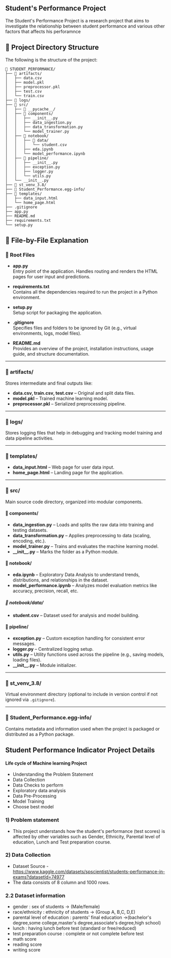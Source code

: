 ## Student's Performance Project
The Student's Performance Project is a research project that aims to investigate the relationship between student performance and various other factors that affects his perforamnce

## 📁 Project Directory Structure

The following is the structure of the project:

```plaintext
📁 STUDENT_PERFORMANCE/
├── 📁 artifacts/
│   ├── data.csv
│   ├── model.pkl
│   ├── preprocessor.pkl
│   ├── test.csv
│   └── train.csv
├── 📁 logs/
├── 📁 src/
│   ├── 📁 __pycache__/
│   ├── 📁 components/
│   │   ├── __init__.py
│   │   ├── data_ingestion.py
│   │   ├── data_transformation.py
│   │   └── model_trainer.py
│   ├── 📁 notebook/
│   │   ├── 📁 data/
│   │   │   └── student.csv
│   │   ├── eda.ipynb
│   │   └── model_performance.ipynb
│   ├── 📁 pipeline/
│   │   ├── __init__.py
│   │   ├── exception.py
│   │   ├── logger.py
│   │   └── utils.py
│   └── __init__.py
├── 📁 st_venv_3.8/
├── 📁 Student_Performance.egg-info/
├── 📁 templates/
│   ├── data_input.html
│   └── home_page.html
├── .gitignore
├── app.py
├── README.md
├── requirements.txt
└── setup.py
```

## 📄 File-by-File Explanation

### 🔧 Root Files

- **app.py**  
  Entry point of the application. Handles routing and renders the HTML pages for user input and predictions.

- **requirements.txt**  
  Contains all the dependencies required to run the project in a Python environment.

- **setup.py**  
  Setup script for packaging the application.

- **.gitignore**  
  Specifies files and folders to be ignored by Git (e.g., virtual environments, logs, model files).

- **README.md**  
  Provides an overview of the project, installation instructions, usage guide, and structure documentation.

---

### 📁 artifacts/

Stores intermediate and final outputs like:

- **data.csv, train.csv, test.csv** – Original and split data files.
- **model.pkl** – Trained machine learning model.
- **preprocessor.pkl** – Serialized preprocessing pipeline.

---

### 📁 logs/

Stores logging files that help in debugging and tracking model training and data pipeline activities.

---

### 📁 templates/

- **data_input.html** – Web page for user data input.
- **home_page.html** – Landing page for the application.

---

### 📁 src/

Main source code directory, organized into modular components.

#### 📁 components/

- **data_ingestion.py** – Loads and splits the raw data into training and testing datasets.
- **data_transformation.py** – Applies preprocessing to data (scaling, encoding, etc.).
- **model_trainer.py** – Trains and evaluates the machine learning model.
- **\_\_init\_\_.py** – Marks the folder as a Python module.

#### 📁 notebook/

- **eda.ipynb** – Exploratory Data Analysis to understand trends, distributions, and relationships in the dataset.
- **model_performance.ipynb** – Analyzes model evaluation metrics like accuracy, precision, recall, etc.

##### 📁 notebook/data/

- **student.csv** – Dataset used for analysis and model building.

#### 📁 pipeline/

- **exception.py** – Custom exception handling for consistent error messages.
- **logger.py** – Centralized logging setup.
- **utils.py** – Utility functions used across the pipeline (e.g., saving models, loading files).
- **\_\_init\_\_.py** – Module initializer.

---

### 📁 st_venv_3.8/

Virtual environment directory (optional to include in version control if not ignored via `.gitignore`).

---

### 📁 Student_Performance.egg-info/

Contains metadata and information used when the project is packaged or distributed as a Python package.

## Student Performance Indicator Project Details

#### Life cycle of Machine learning Project

- Understanding the Problem Statement
- Data Collection
- Data Checks to perform
- Exploratory data analysis
- Data Pre-Processing
- Model Training
- Choose best model

### 1) Problem statement
- This project understands how the student's performance (test scores) is affected by other variables such as Gender, Ethnicity, Parental level of education, Lunch and Test preparation course.


### 2) Data Collection
- Dataset Source - https://www.kaggle.com/datasets/spscientist/students-performance-in-exams?datasetId=74977
- The data consists of 8 column and 1000 rows.

### 2.2 Dataset information
- gender : sex of students  -> (Male/female)
- race/ethnicity : ethnicity of students -> (Group A, B,C, D,E)
- parental level of education : parents' final education ->(bachelor's degree,some college,master's degree,associate's degree,high school)
- lunch : having lunch before test (standard or free/reduced) 
- test preparation course : complete or not complete before test
- math score
- reading score
- writing score


